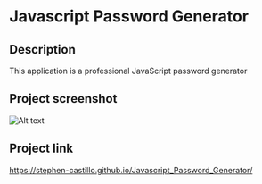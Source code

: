 # Javascript Password Generator

<!-- Description -->
## Description
This application is a professional JavaScript password generator

## Project screenshot
![Alt text](https://user-images.githubusercontent.com/122939431/218636964-0e32d822-f921-4fbf-87dc-1a7d8357f700.JPG?raw=true "Javascript Generator Screenshot")


## Project link
https://stephen-castillo.github.io/Javascript_Password_Generator/